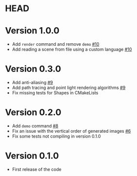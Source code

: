 # HEAD

# Version 1.0.0

- Add `render` command and remove `demo` [#10](https://github.com/Enrico-Carissimi/RayTracer/pull/10)
- Add reading a scene from file using a custom language [#10](https://github.com/Enrico-Carissimi/RayTracer/pull/10)

# Version 0.3.0

- Add anti-aliasing [#9](https://github.com/Enrico-Carissimi/RayTracer/pull/9)
- Add path tracing and point light rendering algorithms [#9](https://github.com/Enrico-Carissimi/RayTracer/pull/9)
- Fix missing tests for Shapes in CMakeLists

# Version 0.2.0

- Add `demo` command [#8](https://github.com/Enrico-Carissimi/RayTracer/pull/8)
- Fix an issue with the vertical order of generated images [#6](https://github.com/Enrico-Carissimi/RayTracer/pull/6)
- Fix some tests not compiling in version 0.1.0

# Version 0.1.0

- First release of the code
